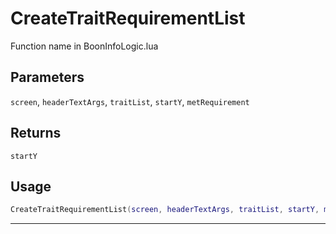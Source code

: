# CreateTraitRequirementList
Function name in BoonInfoLogic.lua
## Parameters
`screen`, `headerTextArgs`, `traitList`, `startY`, `metRequirement`
## Returns
`startY`
## Usage
```lua
CreateTraitRequirementList(screen, headerTextArgs, traitList, startY, metRequirement)
```
---

